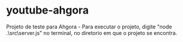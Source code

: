 # youtube-ahgora
Projeto de teste para Ahgora
    - Para executar o projeto, digite "node .\src\server.js" no terminal, no diretorio em que o projeto se encontra.